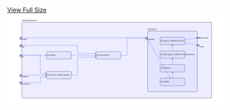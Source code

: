 [View Full Size](https://raw.githubusercontent.com/mingfang/terraform-provider-k8s/master/modules/nifi/minifi/diagram.svg?sanitize=true)<img src="diagram.svg"/>
